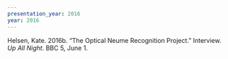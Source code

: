 ```yaml
---
presentation_year: 2016
year: 2016
---
```


Helsen, Kate. 2016b. “The Optical Neume Recognition Project.” Interview. <i>Up All Night</i>. BBC 5, June 1.